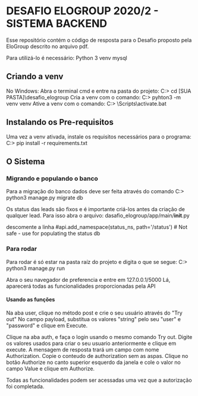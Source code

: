 # DESAFIO ELOGROUP 2020/2 - SISTEMA BACKEND

Esse repositório contém o código de resposta para o Desafio proposto pela EloGroup descrito no arquivo pdf.

Para utilizá-lo é necessário:
    Python 3
    venv
    mysql

## Criando a venv
No Windows:
Abra o terminal cmd e entre na pasta do projeto:
    C:\> cd [SUA PASTA]\desafio_elogroup
Cria a venv com o comando:
    C:\> pyhton3 -m venv venv
Ative a venv com o comando:
    C:\> <venv>\Scripts\activate.bat

## Instalando os Pre-requisitos
Uma vez a venv ativada, instale os requisitos necessários para o programa:
    C:\> pip install -r requirements.txt

## O Sistema

### Migrando e populando o banco
Para a migração do banco dados deve ser feita através do comando
    C:\> python3 manage.py migrate db

Os status das leads são fixos e é importante criá-los antes da criação de qualquer lead. Para isso abra o arquivo:
    dasafio_elogroup/app/main/__init__.py

descomente a linha
    #api.add_namespace(status_ns, path='/status') # Not safe - use for populating the status db


### Para rodar

Para rodar é só estar na pasta raíz do projeto e digita o que se segue:
    C:\> python3 manage.py run

Abra o seu navegador de preferencia e entre em 127.0.0.1/5000
Lá, aparecerá todas as funcionalidades proporcionadas pela API

#### Usando as funções
Na aba user, clique no método post e crie o seu usuário através do "Try out"
No campo payload, substitua os valores "string" pelo seu "user" e "password" e clique em Execute.

Clique na aba auth, e faça o login usando o mesmo comando Try out. Digite os valores usados para criar o seu usuario anteriormente e clique em execute.  A mensagem de resposta trará um campo com nome Authorization. Copie o conteudo de authorization sem as aspas. Clique no botão Authorize no canto superior esquerdo da janela e cole o valor no campo Value e clique em Authorize.

Todas as funcionalidades podem ser acessadas uma vez que a autorização foi completada.
